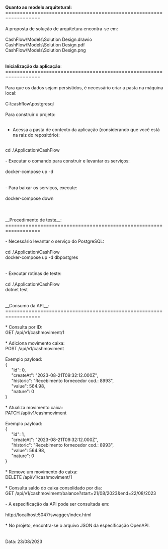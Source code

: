 ﻿__Quanto ao modelo arquitetural:__<br>
==================================================================<br>
<br>
A proposta de solução de arquitetura encontra-se em:<br>
<br>
CashFlow\Models\Solution Design.drawio<br>
CashFlow\Models\Solution Design.pdf<br>
CashFlow\Models\Solution Design.png<br>
<br>
<br>
__Inicialização da aplicação__:<br>
==================================================================<br>
<br>
Para que os dados sejam persistidos, é necessário criar a pasta na máquina local:<br>
<br>
C:\cashflow\postgresql<br>
<br>
Para construir o projeto:<br>
<br>
- Acessa a pasta de contexto da aplicação (considerando que você está na raiz do repositório):<br>
<br>
cd .\Application\CashFlow<br>
<br>
- Executar o comando para construir e levantar os serviços:<br>
<br>
docker-compose up -d<br>
<br>
<br>
- Para baixar os serviços, execute:<br>
<br>
docker-compose down<br>
<br>
<br>
<br>
__Procedimento de teste__: <br>
==================================================================<br>
<br>
- Necessário levantar o serviço do PostgreSQL:<br>
<br>
cd .\Application\CashFlow <br>
docker-compose up -d dbpostgres<br>
<br>
<br>
- Executar rotinas de teste:<br>
<br>
cd .\Application\CashFlow <br>
dotnet test<br>
<br>
<br>
__Consumo da API__: <br>
==================================================================<br>
<br>
* Consulta por ID:<br>
GET /api/v1/cashmoviment/1<br>
<br>
* Adiciona movimento caixa:<br>
POST /api/v1/cashmoviment<br>
<br>
Exemplo payload:<br>
{<br>
&nbsp;&nbsp;&nbsp;&nbsp;&nbsp;"id": 0,<br>
&nbsp;&nbsp;&nbsp;&nbsp;&nbsp;"createAt": "2023-08-21T09:32:12.000Z",<br>
&nbsp;&nbsp;&nbsp;&nbsp;&nbsp;"historic": "Recebimento fornecedor cod.: 8993",<br>
&nbsp;&nbsp;&nbsp;&nbsp;&nbsp;"value": 564.98,<br>
&nbsp;&nbsp;&nbsp;&nbsp;&nbsp;"nature": 0<br>
}<br>
<br>
* Atualiza movimento caixa:<br>
PATCH /api/v1/cashmoviment<br>
<br>
Exemplo payload:<br>
{<br>
&nbsp;&nbsp;&nbsp;&nbsp;&nbsp;"id": 1,<br>
&nbsp;&nbsp;&nbsp;&nbsp;&nbsp;"createAt": "2023-08-21T09:32:12.000Z",<br>
&nbsp;&nbsp;&nbsp;&nbsp;&nbsp;"historic": "Recebimento fornecedor cod.: 8993",<br>
&nbsp;&nbsp;&nbsp;&nbsp;&nbsp;"value": 564.98,<br>
&nbsp;&nbsp;&nbsp;&nbsp;&nbsp;"nature": 0<br>
}<br>
<br>
* Remove um movimento do caixa:<br>
DELETE /api/v1/cashmoviment/1<br>
<br>
* Consulta saldo do caixa consolidado por dia:<br>
GET /api/v1/cashmoviment/balance?start=21/08/2023&end=22/08/2023<br>
<br>
- A especificação da API pode ser consultada em:<br>
<br>
http://localhost:5047/swagger/index.html<br>
<br>
* No projeto, encontra-se o arquivo JSON da especificação OpenAPI.<br>
<br>
<br>
Data: 23/08/2023<br>
<br>
<br>
